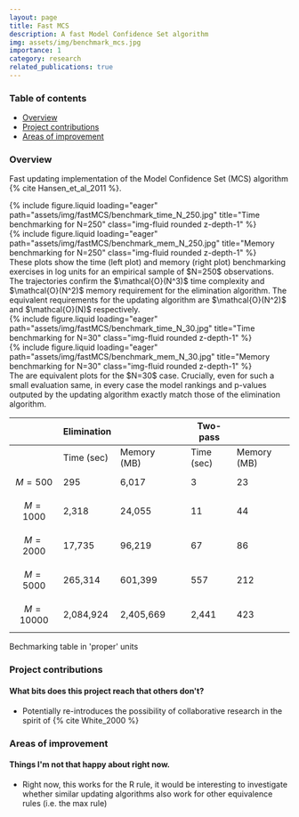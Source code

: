 ```yaml
---
layout: page
title: Fast MCS
description: A fast Model Confidence Set algorithm
img: assets/img/benchmark_mcs.jpg
importance: 1
category: research
related_publications: true
---
```


### Table of contents
- [Overview](#overview)
- [Project contributions](#project-contributions)
- [Areas of improvement](#areas-of-improvement)

### Overview

Fast updating implementation of the Model Confidence Set (MCS) algorithm {% cite Hansen_et_al_2011 %}.

<div class="row">
    <div class="col-sm mt-3 mt-md-0">
        {% include figure.liquid loading="eager" path="assets/img/fastMCS/benchmark_time_N_250.jpg" title="Time benchmarking for N=250" class="img-fluid rounded z-depth-1" %}
    </div>
    <div class="col-sm mt-3 mt-md-0">
        {% include figure.liquid loading="eager" path="assets/img/fastMCS/benchmark_mem_N_250.jpg" title="Memory benchmarking for N=250" class="img-fluid rounded z-depth-1" %}
    </div>
</div>
<div class="caption">
    These plots show the time (left plot) and memory (right plot) benchmarking exercises in log units for an empirical sample of $N=250$ observations. The trajectories confirm the $\mathcal{O}(N^3)$ time complexity and $\mathcal{O}(N^2)$ memory requirement for the elimination algorithm. The equivalent requirements for the updating algorithm are $\mathcal{O}(N^2)$ and $\mathcal{O}(N)$ respectively.
</div>

<div class="row">
    <div class="col-sm mt-3 mt-md-0">
        {% include figure.liquid loading="eager" path="assets/img/fastMCS/benchmark_time_N_30.jpg" title="Time benchmarking for N=30" class="img-fluid rounded z-depth-1" %}
    </div>
    <div class="col-sm mt-3 mt-md-0">
        {% include figure.liquid loading="eager" path="assets/img/fastMCS/benchmark_mem_N_30.jpg" title="Memory benchmarking for N=30" class="img-fluid rounded z-depth-1" %}
    </div>
</div>
<div class="caption">
    The are equivalent plots for the $N=30$ case. Crucially, even for such a small evaluation same, in every case the model rankings and p-values outputed by the updating algorithm exactly match those of the elimination algorithm.
</div>


|               | Elimination |             | | Two-pass   |             |
|---------------|-------------|-------------|-|------------|-------------|
|               |  Time (sec) | Memory (MB) | | Time (sec) | Memory (MB) |
| $$M = 500$$   |        295  |      6,017  | |       3    |      23     |
| $$M = 1000$$  |      2,318  |     24,055  | |      11    |      44     |
| $$M = 2000$$  |     17,735  |     96,219  | |      67    |      86     |
| $$M = 5000$$  |    265,314  |    601,399  | |     557    |     212     |
| $$M = 10000$$ |  2,084,924  |  2,405,669  | |   2,441    |     423     |
<div class="caption">
    Bechmarking table in 'proper' units
</div>



### Project contributions
#### What bits does this project reach that others don't?

- Potentially re-introduces the possibility of collaborative research in the spirit of {% cite White_2000 %}


### Areas of improvement
#### Things I'm not that happy about right now.

- Right now, this works for the R rule, it would be interesting to investigate whether similar updating algorithms also work for other equivalence rules (i.e. the max rule)
